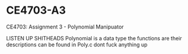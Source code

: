 # CE4703-A3
CE4703: Assignment 3 - Polynomial Manipuator

LISTEN UP SHITHEADS
Polynomial is a data type
the functions are their descriptions can be found in Poly.c
dont fuck anything up